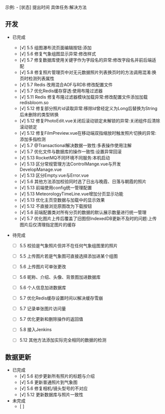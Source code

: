 示例:  - [状态] 提出时间 具体任务:解决方法
## 开发
  - 已完成
    - [√] 5.5 组图瀑布流页面编辑按钮:添加
    - [√] 5.6 修复气象组图显示异常:修改样式
    - [√] 5.7 修复数据库使用关键字作为字段名的异常:修改字段名并前后端适配
    - [√] 5.8 修复照片管理页中对无元数据照片列表换页时的方法调用混淆:换页时检测列表属性
    - [√] 5.7 Redis 改用混合AOF与RDB:修改配置文件
    - [√] 5.7 优化Redis缓存穿透:使用布隆过滤器
    - [√] 5.11 Redis 修复布隆过滤器模块加载异常:修改配置文件添加加载redisbloom.so
    - [√] 5.12 修复部分照片id读取异常:移除Id曾经定义为Long后替换为String后未删除的类型转换 
    - [√] 5.12 修复PhotoEdit.vue关闭后滚动锁定未解锁的异常:关闭组件后清除滚动锁定 
    - [√] 5.12 修复FilmPreview.vue在移动端双指缩放时触发照片切换的异常:添加多指检测
    - [√] 5.7 @Transactional解决数据一致性:多表操作使用注解
    - [√] 5.7 优化文件与数据库的操作一致性:设置异常回滚
    - [√] 5.13 RocketMQ不同环境不同服务:本机启动
    - [√] 5.13 区分常规管理方法ControlMange.vue与开发DevelopManage.vue
    - [√] 5.13 区分Empty.vue与Error.vue
    - [√] 5.6 其他方法添加校验同时选了日出与晚霞、日落与朝霞的照片  
    - [√] 5.13 前端使用config统一管理配置
    - [√] 5.13 MeteorologyTimeLine.vue增加分页显示功能
    - [√] 5.13 优化主页空数据与加载中的显示效果
    - [√] 5.12 不直接浏览原图改为下载按钮
    - [√] 5.6 前端配置类对所有分页的数据的默认展示数量进行统一管理
    - [√] 5.7 优化图片上传后覆盖了旧图但IndexedDB更新不及时的问题:上传图片后仅清理指定图片的缓存
    
  - 待完成
    - [ ] 5.5 校验是气象照片但并不在任何气象组图里的照片
    - [ ] 5.5 上传图片若是气象图可直接选择添加进某个组图
    - [ ] 5.6 上传图片可单张更改
    - [ ] 5.6 昵称、介绍、头像、背景图加进数据库
    - [ ] 5.6 个人信息加进数据库
    - [ ] 5.7 优化Redis缓存设置时间以解决缓存雪崩
    - [ ] 5.7 记录单张图片访问量
    - [ ] 5.7 优化更新和删除操作的返回值
    - [ ] 5.8 接入Jenkins
    - [ ] 5.12 其他方法添加实际完全相同的数据的检测
 
 


## 数据更新
  - 已完成
    - [√] 5.6 初步更新所有照片的标题与介绍
    - [√] 5.6 更新普通照片到气象图
    - [√] 5.6 修复相机/镜头型号的不对应  
    - [√] 5.12 更新数据库与照片一致性
  - 未完成  
    - [ ] 

